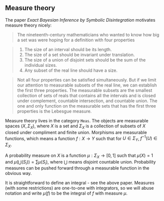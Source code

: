 ## Measure theory

The paper *Exact Bayesian Inference by Symbolic Disintegration* motivates measure theory nicely:


> The nineteenth-century mathematicians who wanted to know how big a set was were hoping for a definition with four properties

> 1. The size of an interval should be its length.
> 2. The size of a set should be invariant under translation.
> 3. The size of a union of disjoint sets should be the sum of the individual sizes.
> 4. Any subset of the real line should have a size.

> Not all four properties can be satisfied simultaneously. But if we limit our attention to measurable subsets of the real line, we can establish the first three properties. The measurable subsets are the smallest collection of sets of reals that contains all the intervals and is closed under complement, countable intersection, and countable union. The one and only function on the measurable sets that has the first three properties is the Lebesgue measure.

Measure theory lives in the category `Meas`. The objects are measurable spaces $(X, \Sigma_X)$, where $X$ is a set and $\Sigma_X$ is a collection of subsets of $X$ closed under compliment and finite union. Morphisms are measurable functions, which means a function $f : X \to Y$ such that for $U \in \Sigma_Y$, $f^{-1}(U) \in \Sigma_X$.

A probability measure on $X$ is a function $\mu : \Sigma_X \to [0,1]$ such that $\mu(X)=1$ and $\mu(\bigcup(S_i)) = \sum \mu(S_i)$, where $\bigcup$ means disjoint countable union. Probability measures can be pushed forward through a measurable function in the obvious way.

It is straightforward to define an integral - see the above paper. Measures (with some restrictions) are one-to-one with integrators, so we will abuse notation and write $\mu(f)$ to be the integral of $f$ with measure $\mu$. 
